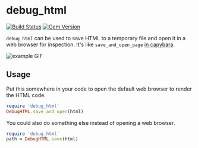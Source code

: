 debug_html
==========
[![Build Status](https://travis-ci.org/melvinsh/debug_html.svg?branch=master)](https://travis-ci.org/melvinsh/debug_html) [![Gem Version](https://badge.fury.io/rb/debug_html.svg)](https://badge.fury.io/rb/debug_html)

`debug_html` can be used to save HTML to a temporary file and open it in a web browser for inspection. It's like `save_and_open_page` [in capybara](http://www.rubydoc.info/github/jnicklas/capybara/Capybara%2FSession%3Asave_and_open_page).

![example GIF](https://cloud.githubusercontent.com/assets/1312973/18166690/dcddffb4-704c-11e6-85a0-cd7c6258dc00.gif)

## Usage
Put this somewhere in your code to open the default web browser to render the HTML code.
``` ruby
require 'debug_html'
DebugHTML.save_and_open(html)
```

You could also do something else instead of opening a web browser.
``` ruby
require 'debug_html'
path = DebugHTML.save(html)
```
